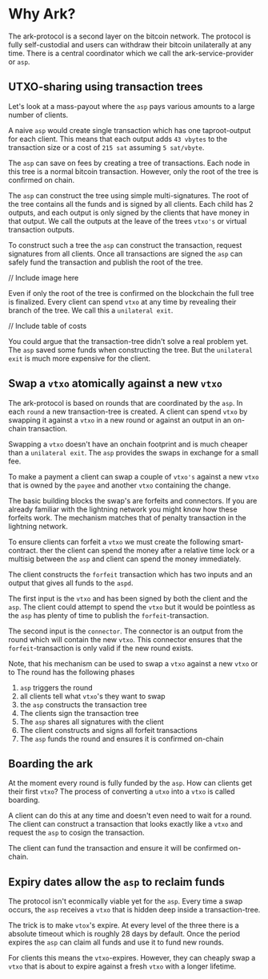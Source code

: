 # Why Ark?

The ark-protocol is a second layer on the bitcoin network. The protocol is fully
self-custodial and users can withdraw their bitcoin unilaterally at any time.
There is a central coordinator which we call the ark-service-provider or `asp`.

## UTXO-sharing using transaction trees

Let's look at a mass-payout where the `asp` pays various amounts to a large number of clients.

A naive `asp` would create single transaction which has one taproot-output for each client.
This means that each output adds `43 vbytes` to the transaction size or a cost
of `215 sat` assuming `5 sat/vbyte`.

The `asp` can save on fees by creating a tree of transactions. Each node in this 
tree is a normal bitcoin transaction. However, only the root of the tree is
confirmed on chain.

The `asp` can construct the tree using simple multi-signatures. The root of the
tree contains all the funds and is signed by all clients. Each child has 2
outputs, and each output is only signed by the clients that have money in
that output. We call the outputs at the leave of the trees `vtxo's` or virtual
transaction outputs.

To construct such a tree the `asp` can construct the transaction, request
signatures from all clients. Once all transactions are signed the `asp` can
safely fund the transaction and publish the root of the tree.

// Include image here

Even if only the root of the tree is confirmed on the blockchain the full tree
is finalized. Every client can spend `vtxo` at any time by revealing their branch of
the tree. We call this a `unilateral exit`.

// Include table of costs

You could argue that the transaction-tree didn't solve a real problem yet. The
`asp` saved some funds when constructing the tree. But the `unilateral exit` is
much more expensive for the client.


## Swap a `vtxo` atomically against a new `vtxo`

The ark-protocol is based on rounds that are coordinated by the `asp`. In each
`round` a new transaction-tree is created. A client can spend `vtxo` by swapping 
it against a `vtxo` in a new round or against an output in an on-chain transaction.

Swapping a `vtxo` doesn't have an onchain footprint and is much cheaper than a
`unilateral exit`. The `asp` provides the swaps in exchange for a small fee. 

To make a payment a client can swap a couple of `vtxo's` against a new `vtxo`
that is owned by the `payee` and another `vtxo` containing the change.

The basic building blocks the swap's are forfeits and connectors. If you are
already familiar with the lightning network you might know how these forfeits
work. The mechanism matches that of penalty transaction in the lightning
network.

To ensure clients can forfeit a `vtxo` we must create the following
smart-contract. ther the client can spend the money after a relative time lock or 
a multisig between the `asp` and client can spend the money immediately.

The client constructs the `forfeit` transaction which has two inputs and an
output that gives all funds to the `aspd`.

The first input is the `vtxo` and has been signed by both the client and the `asp`. 
The client could attempt to spend the `vtxo` but it would be pointless as the `asp` has
plenty of time to publish the `forfeit`-transaction.

The second input is the `connector`. The connector is an output from the round
which will contain the new `vtxo`. This connector ensures that the
`forfeit`-transaction is only valid if the new round exists.

Note, that his mechanism can be used to swap a `vtxo` against a new `vtxo` or to
The round has the following phases
1. `asp` triggers the round
2. all clients tell what `vtxo`'s they want to swap
3. the `asp` constructs the transaction tree
4. The clients sign the transaction tree
5. The `asp` shares all signatures with the client
6. The client constructs and signs all forfeit transactions
7. The `asp` funds the round and ensures it is confirmed on-chain

[^1]: If you are familiar with the lightning network you might have seen forfeit
    transactions before. It is the same thing.

## Boarding the ark

At the moment every round is fully funded by the `asp`. How can clients get
their first `vtxo`? The process of converting a `utxo` into a `vtxo` is called
boarding.

A client can do this at any time and doesn't even need to wait for a round. The
client can construct a transaction that looks exactly like a `vtxo` and request
the `asp` to cosign the transaction. 

The client can fund the transaction and ensure it will be confirmed on-chain.

## Expiry dates allow the `asp` to reclaim funds

The protocol isn't econmically viable yet for the `asp`. 
Every time a swap occurs, the `asp` receives a `vtxo` that is hidden deep inside a
transaction-tree.

The trick is to make `vtox`'s expire. At every level of the three there is a
absolute timeout which is roughly 28 days by default. Once the period expires
the `asp` can claim all funds and use it to fund new rounds.

For clients this means the `vtxo`-expires. However, they can cheaply swap a
`vtxo` that is about to expire against a fresh `vtxo` with a longer lifetime.

